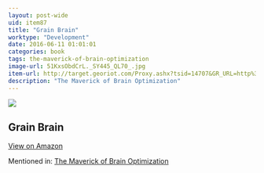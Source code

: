```yaml
---
layout: post-wide
uid: item87
title: "Grain Brain"
worktype: "Development"
date: 2016-06-11 01:01:01
categories: book
tags: the-maverick-of-brain-optimization
image-url: 51KxsObdCrL._SY445_QL70_.jpg
item-url: http://target.georiot.com/Proxy.ashx?tsid=14707&GR_URL=http%3A%2F%2Fwww.amazon.com%2FGrain-Brain-Surprising-Brains-Killers-ebook%2Fdp%2FB00BAXFCPO%2F
description: "The Maverick of Brain Optimization"
---
```

<a href="http://target.georiot.com/Proxy.ashx?tsid=14707&GR_URL=http%3A%2F%2Fwww.amazon.com%2FGrain-Brain-Surprising-Brains-Killers-ebook%2Fdp%2FB00BAXFCPO%2F" target="blank"><img src="../../../../img/thumbs/51KxsObdCrL._SY445_QL70_.jpg" class="prod-img"></a>
<h2>Grain Brain</h2>
<p><a class="btn btn-primary" href="http://target.georiot.com/Proxy.ashx?tsid=14707&GR_URL=http%3A%2F%2Fwww.amazon.com%2FGrain-Brain-Surprising-Brains-Killers-ebook%2Fdp%2FB00BAXFCPO%2F" target="blank">View on Amazon</a><p>
<p>Mentioned in: <a href="http://fourhourworkweek.com/2015/06/22/adam-gazzaley/" target="blank">The Maverick of Brain Optimization</a></p>
